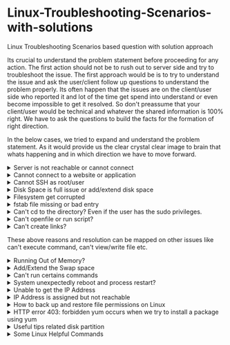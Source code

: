 # Linux-Troubleshooting-Scenarios-with-solutions
Linux Troubleshooting Scenarios based question with solution approach 

Its crucial to understand the problem statement before proceeding for any action. The first action should not be to rush out to server side and try to troubleshoot the issue. The first approach would be is to try to understand the issue and ask the user/client follow up questions to understand the problem properly. Its often happen that the issues are on the client/user side who reported it and lot of the time get spend into understand or even become impossible to get it resolved. So don't preassume that your client/user would be technical and whatever the shared information is 100% right. We have to ask the questions to build the facts for the formation of right direction. 

In the below cases, we tried to expand and understand the problem statement. As it would provide us the clear crystal clear image to brain that whats happening and in which direction we have to move forward. 

<details>
<summary>Server is not reachable or cannot connect</summary>
<!--All you need is a blank line-->

    . 
    ├── Ping the server by Hostname and IP Address
    │   ├── Hostname/IP Address is pingable
    │   │   ├── Issue might be on the client side as server is reachable
    │   ├── Hostname is not pingable but IP Address is pingable
    │   │   ├── Could be the DNS issue
    │   │   │   ├── check /etc/hosts 
    │   │   │   ├── check /etc/resolv.conf 
    │   │   │   ├── check /etc/nsswitch.conf
    │   │   │   ├── (Optional) DNS can also be defined in the /etc/sysconfig/network-scripts/ifcfg-<interface>
    │   ├── Hostname/IP Address both are not pingable
    │   │   ├── Check the other server on its same network to see if there is Network side access issue or other overall something bad
    │   │   │   ├── False: Issue is not overall network side but its with that host/server
    │   │   │   ├── True: Might be overall network side issue
    │   │   ├── Logged into server by Virtual Console, if the server is PoweredON. Check the uptime
    │   │   ├── Check if the server has the IP, and has UP status of Network interface
    │   │   │   ├── (Optional) Also check IP related information from /etc/sysconfig/network-scripts/ifcfg-<interface>
    │   │   ├── Ping the gateway, also check routes
    │   │   ├── Check Selinux, Firewall rules
    │   │   ├── Check physical cable conn
    └── ...
   
</details>


<details>
<summary>Cannot connect to a website or application</summary>
<!--All you need is a blank line-->

    . 
    ├── Ping the server by Hostname and IP Address
    │   ├── False: Above Troublshooting Diagram "Server is not reachable or cannot connect"
    │   ├── True: Check the service availabilty by using telnet command with port
    │   │   ├── True: Service is running 
    │   │   ├── False: Service is not reachable or running 
    │   │   │   ├── Check the service status using systemctl or other command 
    │   │   │   ├── Check the firewall/selinux
    │   │   │   ├── Check the service logs
    │   │   │   ├── Check the service configuration
    └── ...

</details>

    
<details>
<summary>Cannot SSH as root/user</summary>
<!--All you need is a blank line-->

    . 
    ├── Ping the server by Hostname and IP Address
    │   ├── False: Above Troublshooting Diagram "Server is not reachable or cannot connect"
    │   ├── True: Check the service availabilty by using telnet command with port
    │   │   ├── True: Service is running 
    │   │   │   ├── Issue migh be on client side
    │   │   │   ├── User might be disabled, nologin shell, disabled root login and other configuration
    │   │   ├── False: Service is not reachable or running 
    │   │   │   ├── Check the service status using systemctl or other command 
    │   │   │   ├── Check the firewall/selinux
    │   │   │   ├── Check the service logs
    │   │   │   ├── Check the service configuration
    └── ...

</details>

 

<details>
<summary>Disk Space is full issue or add/extend disk space</summary>
<!--All you need is a blank line-->

    . 
    ├── System Performance degradation detection
    │   ├── Application getting slow/unresponsive
    │   ├── Commands are not running (For Example: as / disk space is full)
    │   ├── Cannot do logging and other etc
    ├── Analyse the issue
    │   ├── df command to find the problematic filesystem space issue
    ├── Action
    │   ├── After finding the specific filesystem, use du command in that filesystem to get which files/directories are large
    │   ├── Compress/remove big files
    │   ├── Move the items to another partition/server
    │   ├── Check the health status of the disks using badblocks command (For Example: #badblocks -v /dev/sda)
    │   ├── Check which process is IO Bound (using iostat)
    │   ├── Create a link to file/dir
    ├── New disk addition
    │   ├── Simple partition
    │   │   ├── Add disk to VM
    │   │   ├── Check the new disk with df/lsblk command
    │   │   ├── fdisk to create partition. Better to have LVM partition
    │   │   ├── Create filesytem and mount it
    │   │   ├── fstab entry for persistent
    │   ├── LVM Partition
    │   │   ├── Add disk to VM
    │   │   ├── Check the new disk with df/lsblk command
    │   │   ├── fdisk to create LVM partition
    │   │   ├── PV, VG, LV
    │   │   ├── Create filesytem and mount it
    │   │   ├── fstab entry for persistent
    │   ├── Extend LVM partition
    │   │   ├── Add disk, and create LVM partition 
    │   │   ├── Add LVM partition (PV) in existing VG
    │   │   ├── Extend LV and resize filesystem
    └── ...

</details>

    
<details>
<summary>Filesystem get corrupted</summary>
<!--All you need is a blank line-->

    . 
    ├── check /var/log/messages, dmesg and other log files
    ├── if we have a badsector logs, we have to run fsck
    │   ├── True: 
    │   │   ├── run fsck on block device not on the mountpoint and make sure its not mouted. As busy device error would occur
    │   │   ├── if its on / and we can’t umount it as it contain OS
    │   │   ├── reboot the system into resuce mode as booting it from CDROM by applying ISO
    │   │   ├── proceed to continue the shell and run fsck, disk repair without mounting it 
    └── ...

</details>

<details>
<summary>fstab file missing or bad entry</summary>
<!--All you need is a blank line-->

    . 
    ├── One of the error that cause the system unable to BOOT UP 
    ├── Check /var/log/messages, dmesg and other log files
    ├── If we have a badsector logs, we have to run fsck
    │   ├── True: 
    │   │   ├── reboot the system into resuce mode as booting it from CDROM by applying ISO
    │   │   ├── proceed with option 1, which mount the original root filesystem under /mnt/sysimage
    │   │   ├── edit fstab entries or create a new file with the help of blkid and reboot
    └── ...

</details>

<details>
<summary>Can't cd to the directory? Even if the user has the sudo privileges.</summary>
<!--All you need is a blank line-->

    . 
    ├── Reasons and Resolution
    │   ├── Directory does not exist
    │   ├── Pathname conflict: relative vs absolute path
    │   ├── Parent directory permission/ownership
    │   ├── Doesn't have executable permission on target directory
    │   ├── Hidden directory
    └── ...

</details>


<details>
<summary>Can't openfile or run script?</summary>
<!--All you need is a blank line-->

    . 
    ├── Reasons and Resolution
    │   ├── Target directory/File does not exist
    │   ├── Pathname conflict: relative vs absolute path
    │   ├── Parent directory permission/ownership
    │   ├── Target file permission/ownership and have the executable
    │   ├── Hidden directory/file
    └── ...

</details>
   

<details>
<summary>Can't create links?</summary>
<!--All you need is a blank line-->

    . 
    ├── Reasons and Resolution
    │   ├── Target directory/File does not exist
    │   ├── Pathname conflict: relative vs absolute path - (should be complete path)
    │   ├── Parent directory permission/ownership 
    │   ├── Target file permission/ownership - (as there should be read permission)
    │   ├── Hidden directory/file
    └── ...

</details>

These above reasons and resolution can be mapped on other issues like can't execute command, can't view/write file etc.


<details>
<summary>Running Out of Memory?</summary>
<!--All you need is a blank line-->

    . 
    ├── Types
    │   ├── Cache (L1, L2, L3)
    │   ├── RAM
    │   │   ├── Usage
    │   │   │   ├── #free -h
    │   │   │   │   ├── Total (Total assigned memory)
    │   │   │   │   ├── Used (Total actual used memory)
    │   │   │   │   ├── Free (Actual free memory)
    │   │   │   │   ├── Shared (Shared Memory)
    │   │   │   │   ├── Buff/Cache (Pages cache memory)
    │   │   │   │   ├── Available (Memory can be freed)
    │   │   │   ├── /proc/meminfo
    │   │   │   │   ├── file active
    │   │   │   │   ├── file inactive
    │   │   │   │   ├── anon active 
    │   │   │   │   ├── anon inactive
    │   ├── Swap (Virtual Memory)
    ├── Resolution
    │   ├── Identify the processes that are using high memory using top, htop, ps etc.
    │   ├── Check the OOM in logs and also check if there is a memory commitment in sysctl.conf
    │   ├── Kill or restart the process/service
    │   ├── prioritize the process using nice 
    │   ├── Add/Extend the swap space 
    │   ├── Add more physical more RAM
    └── ...

</details>


<details>
<summary>Add/Extend the Swap space</summary>
<!--All you need is a blank line-->

    . 
    ├── Due to running out of memory, we would need to add more swap space
    │   ├── Create a file with #dd, as it will reserve the blocks of disk for swap file
    │   ├── Set permission 600 and give root ownership
    │   ├── #mkswap
    │   ├── Now Turned swap on #swapon
    │   ├── fstab entry for persistent
    └── ...

</details>


<details>
<summary>Can't run certains commands</summary>
<!--All you need is a blank line-->

    . 
    ├── Troubleshooting and Resolution
    │   ├── command
    │   │   ├── Could be the system related command which non root user does not have the access
    │   │   ├── Could be the user defined script/command
    │   ├── Troubleshooting
    │   │   ├── permission/ownership of the command/script
    │   │   ├── sudo permission
    │   │   ├── absolute/relative path of command/script
    │   │   ├── not defined in user $PATH variable
    │   │   ├── command is not installed 
    │   │   ├── command library is missing or deleted
    └── ...

</details>

    
<details>
<summary>System unexpectedly reboot and process restart?</summary>
<!--All you need is a blank line-->

    . 
    ├── Troubleshooting and Resolution
    │   ├── System reboot/crash reasons
    │   │   ├── CPU stress
    │   │   ├── RAM stress
    │   │   ├── Kernel fault
    │   │   ├── Hardware fault
    │   ├── Process restart
    │   │   ├── System reboot
    │   │   ├── Restart itself
    │   │   ├── Watchdog application 
    │   │   │   ├── To prevent high stress on system resources 
    │   │   │   ├── If application causing stress, so it will restart or terminate
    │   ├── Troubleshooting
    │   │   ├── After logged in, check the status by using commands like uptime, top, dmesg, journalctl, iostat -xz 1
    │   │   ├── syslog.log, boot.log, dmesg, messages.log etc 
    │   │   ├── custom log path of applicatoin
    │   │   ├── if not completely accessible, so take the virutal console like from ILO, IDRAC etc
    │   │   ├── open a case and reach out a vendor
    └── ...

</details>

 
<details>
<summary>Unable to get the IP Address</summary>
<!--All you need is a blank line-->

    . 
    ├── IP Assignment Methods
    │   ├── DHCP
    │   │   ├── Fixed Allocation
    │   │   ├── Dynamic Allocation
    │   ├── Static
    ├── Troubleshooting
    │   ├── check network setting from virtualization environment like VMware, VirtualBox or etc
    │   ├── check the IP address is assigned or not
    │   ├── check the NIC status from host side using #lspci, #nmcli etc
    │   ├── restart network service 
    └── ...

</details>


<details>
<summary>IP Address is assigned but not reachable</summary>
<!--All you need is a blank line-->

    . 
    ├── Troubleshooting
    │   ├── check the physical network connectivity, configured switch interface
    │   ├── check the NIC status from software/hardware level using #lspci, #nmcli, #mii-tool etc
    │   ├── check gateway, netmask, and ping the gateway to verify outbound traffic
    │   ├── check the network routes and service 
    │   ├── check the IP Address duplication 
    │   ├── check the firewall access on the host and from the Network Team
    └── ...

</details>


<details>
<summary>How to back up and restore file permissions on Linux</summary>
<!--All you need is a blank line-->

    . 
    ├── Troubleshooting
    │   ├── The best option is to create the ACL file of Dir/Files before changing the permissions in bulk
    │   │   ├── Create the acl file before changing the permission (or backup the file permission): ~$ getfacl -R <dir> > permissions.acl    
    │   │   ├── Restore File Permissions: ~$ setfacl --restore=permissions.acl
    │   ├── Restore from the VM Snapshot (But not always a good option for production)
    │   ├── Rebuild the VM (this option is safe for future)
    └── ...

</details>
    
    
<details>
<summary>HTTP error 403: forbidden yum occurs when we try to install a package using yum</summary>
<i>The HTTP 403 Forbidden response status code indicates that the server understands the request but refuses to authorize it. The access is permanently forbidden and tied to the application logic, such as insufficient rights to a resource. [Ref](https://developer.mozilla.org/en-US/docs/Web/HTTP/Status/403 , https://bobcares.com/blog/http-error-403-forbidden-yum/)</i>
<!--All you need is a blank line-->

    . 
    ├── There could be some major causes during installing pkg from yum
    │   ├── Network configuration
    │   │   ├── If you are using proxy server
    │   │   │   ├── check the proxy setting in the /etc/yum.conf as its effective rather than using env variable #export https_proxy=https://<ip/hostname>:<port>
    │   │   │   │   ├── If the proxy server is valid
    │   │   │   │   │   ├── Check the ACL on the proxy server
    │   │   ├── Other
    │   ├── A corrupt repo
    │   ├── Permission of packages
    │   │   ├── This option most ofently not used because we linux manages by itself so avoid to proceed for this option. The use of this option irresponsibly could make the system unstable
    │   ├── Selinux issue
    │   ├── firewalld rules
    │   ├── Other
    └── ...

</details>
 

<details>
<summary>Useful tips related disk partition</summary>
<!--All you need is a blank line-->

    . 
    ├── Tips
    │   ├── After adding/attaching a new disk to a VM, we can get its status from lsblk command by doing ~$echo 1 > /sys/block/sda/device/rescan
    │   ├── If we increase disk size of existing disk than the additional space get appended to the existing disk without affecting the already existed FileSystem and Partition    
    │   ├── We can also recreate the filesystem on block device as it will automatically format the old one
    │   ├── If we have a disk(with created partition/FS) we can share the .vmdk to other VM. So after mounting we would have a same data as it was on previous one.
    └── ...

</details>
    
   
<details>
<summary>Some Linux Helpful Commands</summary>
<!--All you need is a blank line-->

```bash
Linux Commands 
  
$nslookup #for DNS resolution
$ip #to get ip address information 
$ping #to check the reachability 
$netstat #show network information like port binding, routes etc.
$df #to get the overall disk usage
$du
$badblocks
$iostat
$lsblk
$fdisk
$pvcreate
$vgcreate
$lvcreate
$vgextend
$lvextend
$dmesg    
$blkid
$free -h
$cat /proc/meminfo
$env    
```

</details>
 
 
